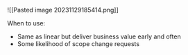 ![[Pasted image 20231129185414.png]]

When to use:
- Same as linear but deliver business value early and often 
- Some likelihood of scope change requests 
